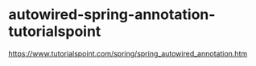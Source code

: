 # autowired-spring-annotation-tutorialspoint
https://www.tutorialspoint.com/spring/spring_autowired_annotation.htm
